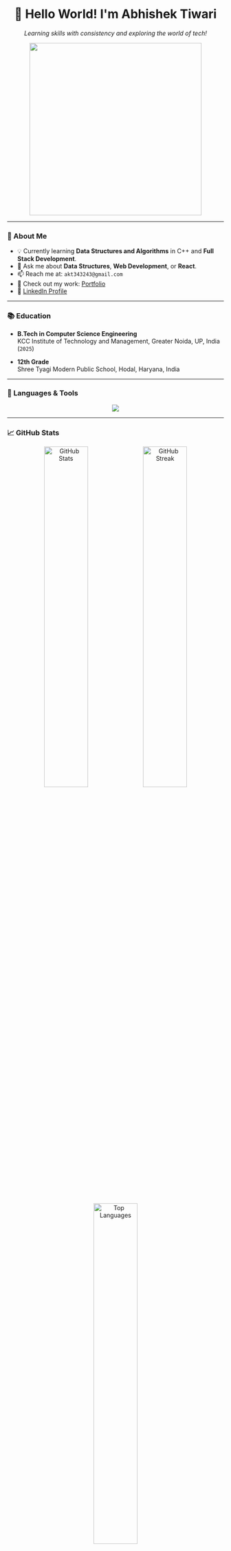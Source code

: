 <h1 align="center">👋 Hello World! I'm Abhishek Tiwari</h1>
<p align="center">
    <em>Learning skills with consistency and exploring the world of tech!</em>
</p>

<p align="center">
  <img src="https://media1.giphy.com/media/TPl5N4Ci49ZQY/giphy.gif?cid=ecf05e47za80g6ltso1o7f71jkoak398c5qnbpb3ckqos3vf&ep=v1_gifs_search&rid=giphy.gif&ct=g" width="400"/>
</p>

---

### 🌱 About Me
- 💡 Currently learning **Data Structures and Algorithms** in C++ and **Full Stack Development**.
- 💬 Ask me about **Data Structures**, **Web Development**, or **React**.
- 📫 Reach me at: `akt343243@gmail.com`
- 🎨 Check out my work: [Portfolio](https://abhishek3432.github.io/MyPortfolio/)
- 📄 [LinkedIn Profile](https://www.linkedin.com/in/abhishek3432/)

---

### 📚 Education
- **B.Tech in Computer Science Engineering**  
  KCC Institute of Technology and Management, Greater Noida, UP, India (`2025`)

- **12th Grade**  
  Shree Tyagi Modern Public School, Hodal, Haryana, India

---

### 🔧 Languages & Tools
<p align="center">
  <img src="https://skillicons.dev/icons?i=git,github,bootstrap,c,cpp,codepen,css,discord,express,html,java,js,linux,mongodb,mysql,nodejs,react,vscode"/>
</p>

---

### 📈 GitHub Stats
<div align="center">
  <img src="https://github-readme-stats.vercel.app/api?username=abhishek3432&show_icons=true&theme=radical" alt="GitHub Stats" width="45%"/>
  <img src="https://github-readme-streak-stats.herokuapp.com/?user=abhishek3432&theme=radical" alt="GitHub Streak" width="45%"/>
</div>

<div align="center">
  <img src="https://github-readme-stats.vercel.app/api/top-langs/?username=abhishek3432&layout=compact&theme=radical" alt="Top Languages" width="45%"/>
</div>

---

### 🌐 Connect with Me
<p align="center">
    <a href="https://github.com/abhishek3432" target="_blank">
        <img src="https://img.shields.io/badge/GitHub-171515?style=for-the-badge&logo=github&logoColor=white" alt="GitHub"/>
    </a>
    <a href="https://www.linkedin.com/in/abhishek3432/" target="_blank">
        <img src="https://img.shields.io/badge/LinkedIn-0A66C2?style=for-the-badge&logo=linkedin&logoColor=white" alt="LinkedIn"/>
    </a>
</p>

---

### 📊 GitHub Profile Views
<p align="center">
  <img src="https://profile-counter.glitch.me/abhishek3432/count.svg" />
</p>

---

<div align="center">
  <img src="https://github.com/dibyendu415/dibyendu415/blob/master/marquee.svg" width="100%" alt="Thank you for visiting!"/>
</div>
